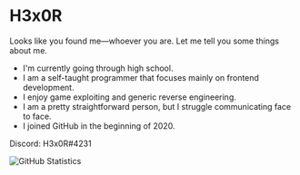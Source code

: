 # H3x0R
Looks like you found me—whoever you are. Let me tell you some things about me.    
- I'm currently going through high school.
- I am a self-taught programmer that focuses mainly on frontend development.    
- I enjoy game exploiting and generic reverse engineering.    
- I am a pretty straightforward person, but I struggle communicating face to face.    
- I joined GitHub in the beginning of 2020.    

Discord: H3x0R#4231

![GitHub Statistics](https://github-readme-stats.vercel.app/api/?username=LegitH3x0R)

<!--
**LegitH3x0R/LegitH3x0R** is a ✨ _special_ ✨ repository because its `README.md` (this file) appears on your GitHub profile.

Here are some ideas to get you started:

- 🔭 I’m currently working on ...
- 🌱 I’m currently learning ...
- 👯 I’m looking to collaborate on ...
- 🤔 I’m looking for help with ...
- 💬 Ask me about ...
- 📫 How to reach me: ...
- 😄 Pronouns: ...
- ⚡ Fun fact: ...
-->
